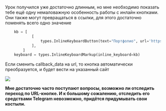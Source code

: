 Урок получился уже достаточно длинным, но мне необходимо показать тебе ещё одну немаловажную особенность работы с инлайн кнопками. Они также могут превращаться в ссылки, для этого достаточно поменять всего одно значение

```python
    kb = [
            [
                types.InlineKeyboardButton(text="Портфолио", url='https://ya.ru')
            ],
        ]
    keyboard = types.InlineKeyboardMarkup(inline_keyboard=kb)
```

Если сменить callback\_data на url, то кнопка автоматически преобразуется, и будет вести на указанный сайт

![](https://ucarecdn.com/aa99c07c-965e-4ec6-8911-538c5d424f45/)

**Мне достаточно часто поступают вопросы, возможно ли отследить переход по URL-кнопке. И к большому сожалению, отследить его средствами Telegram невозможно, придётся придумывать свои костыли.**